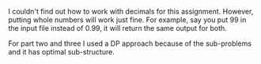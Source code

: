 I couldn't find out how to work with decimals for this assignment. 
However, putting whole numbers will work just fine. 
For example, say you put 99 in the input file instead of 0.99, it will return the same output for both.

For part two and three I used a DP approach because of the sub-problems and it has optimal sub-structure. 
